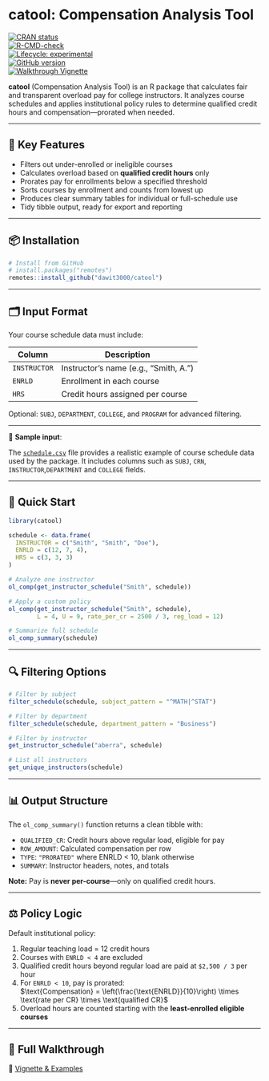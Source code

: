 
# catool: Compensation Analysis Tool

[![CRAN
status](https://www.r-pkg.org/badges/version/catool)](https://CRAN.R-project.org/package=catool)  
[![R-CMD-check](https://github.com/dawit3000/catool/actions/workflows/R-CMD-check.yaml/badge.svg)](https://github.com/dawit3000/catool/actions/workflows/R-CMD-check.yaml)  
[![Lifecycle:
experimental](https://img.shields.io/badge/lifecycle-experimental-orange.svg)](https://lifecycle.r-lib.org/articles/stages.html#experimental)  
[![GitHub
version](https://img.shields.io/github/v/tag/dawit3000/catool?label=GitHub&logo=github)](https://github.com/dawit3000/catool)  
[![Walkthrough
Vignette](https://img.shields.io/badge/docs-walkthrough-blue)](https://dawit3000.github.io/catool/articles/catool-walkthrough.html)

**catool** (Compensation Analysis Tool) is an R package that calculates
fair and transparent overload pay for college instructors. It analyzes
course schedules and applies institutional policy rules to determine
qualified credit hours and compensation—prorated when needed.

------------------------------------------------------------------------

## 🔧 Key Features

- Filters out under-enrolled or ineligible courses
- Calculates overload based on **qualified credit hours** only
- Prorates pay for enrollments below a specified threshold
- Sorts courses by enrollment and counts from lowest up
- Produces clear summary tables for individual or full-schedule use
- Tidy tibble output, ready for export and reporting

------------------------------------------------------------------------

## 📦 Installation

``` r
# Install from GitHub
# install.packages("remotes")
remotes::install_github("dawit3000/catool")
```

------------------------------------------------------------------------

## 🗂️ Input Format

Your course schedule data must include:

| Column       | Description                           |
|--------------|---------------------------------------|
| `INSTRUCTOR` | Instructor’s name (e.g., “Smith, A.”) |
| `ENRLD`      | Enrollment in each course             |
| `HRS`        | Credit hours assigned per course      |

Optional: `SUBJ`, `DEPARTMENT`, `COLLEGE`, and `PROGRAM` for advanced
filtering.

------------------------------------------------------------------------

📂 **Sample input**:

The
[`schedule.csv`](https://raw.githubusercontent.com/dawit3000/catool/master/inst/extdata/schedule.csv)
file provides a realistic example of course schedule data used by the
package. It includes columns such as `SUBJ`, `CRN`,
`INSTRUCTOR`,`DEPARTMENT` and `COLLEGE` fields.

------------------------------------------------------------------------

## 🧪 Quick Start

``` r
library(catool)

schedule <- data.frame(
  INSTRUCTOR = c("Smith", "Smith", "Doe"),
  ENRLD = c(12, 7, 4),
  HRS = c(3, 3, 3)
)

# Analyze one instructor
ol_comp(get_instructor_schedule("Smith", schedule))

# Apply a custom policy
ol_comp(get_instructor_schedule("Smith", schedule),
        L = 4, U = 9, rate_per_cr = 2500 / 3, reg_load = 12)

# Summarize full schedule
ol_comp_summary(schedule)
```

------------------------------------------------------------------------

## 🔍 Filtering Options

``` r
# Filter by subject
filter_schedule(schedule, subject_pattern = "^MATH|^STAT")

# Filter by department
filter_schedule(schedule, department_pattern = "Business")

# Filter by instructor
get_instructor_schedule("aberra", schedule)

# List all instructors
get_unique_instructors(schedule)
```

------------------------------------------------------------------------

## 📊 Output Structure

The `ol_comp_summary()` function returns a clean tibble with:

- `QUALIFIED_CR`: Credit hours above regular load, eligible for pay
- `ROW_AMOUNT`: Calculated compensation per row
- `TYPE`: `"PRORATED"` where ENRLD \< 10, blank otherwise
- `SUMMARY`: Instructor headers, notes, and totals

**Note:** Pay is **never per-course**—only on qualified credit hours.

------------------------------------------------------------------------

## ⚖️ Policy Logic

Default institutional policy:

1.  Regular teaching load = 12 credit hours  
2.  Courses with `ENRLD < 4` are excluded  
3.  Qualified credit hours beyond regular load are paid at `$2,500 / 3`
    per hour  
4.  For `ENRLD < 10`, pay is prorated:  
    $\text{Compensation} = \left(\frac{\text{ENRLD}}{10}\right) \times \text{rate per CR} \times \text{qualified CR}$
5.  Overload hours are counted starting with the **least-enrolled
    eligible courses**

------------------------------------------------------------------------

## 📖 Full Walkthrough

🔗 [Vignette &
Examples](https://dawit3000.github.io/catool/articles/catool-walkthrough.html)
